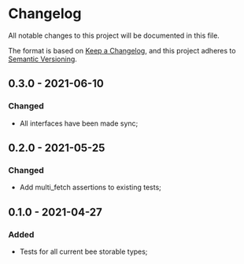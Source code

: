 # Changelog

All notable changes to this project will be documented in this file.

The format is based on [Keep a Changelog](https://keepachangelog.com/en/1.0.0/),
and this project adheres to [Semantic Versioning](https://semver.org/spec/v2.0.0.html).

<!-- ## Unreleased - YYYY-MM-DD

### Added

### Changed

### Deprecated

### Removed

### Fixed

### Security -->

## 0.3.0 - 2021-06-10

### Changed

- All interfaces have been made sync;

## 0.2.0 - 2021-05-25

### Changed

- Add multi_fetch assertions to existing tests;

## 0.1.0 - 2021-04-27

### Added

- Tests for all current bee storable types;
